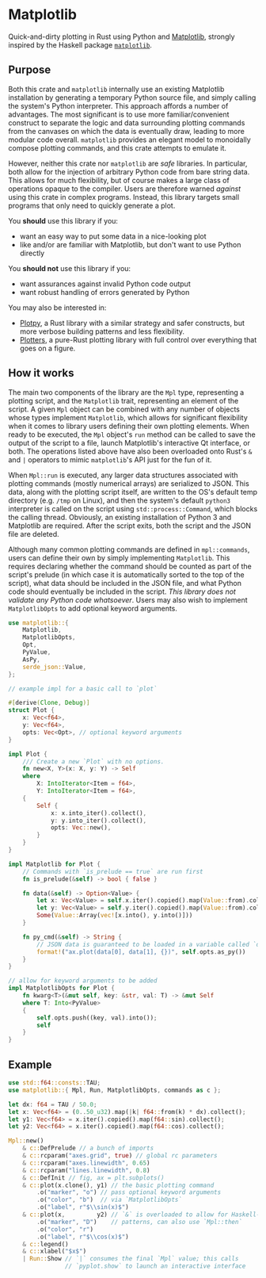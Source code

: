 # Matplotlib

Quick-and-dirty plotting in Rust using Python and [Matplotlib][matplotlib],
strongly inspired by the Haskell package [`matplotlib`][matplotlib-hs].

## Purpose
Both this crate and `matplotlib` internally use an existing Matplotlib
installation by generating a temporary Python source file, and simply calling
the system's Python interpreter. This approach affords a number of advantages.
The most significant is to use more familiar/convenient construct to separate
the logic and data surrounding plotting commands from the canvases on which the
data is eventually draw, leading to more modular code overall. `matplotlib`
provides an elegant model to monoidally compose plotting commands, and this
crate attempts to emulate it.

However, neither this crate nor `matplotlib` are *safe* libraries. In
particular, both allow for the injection of arbitrary Python code from bare
string data. This allows for much flexibility, but of course makes a large class
of operations opaque to the compiler. Users are therefore warned *against* using
this crate in complex programs. Instead, this library targets small programs
that only need to quickly generate a plot.

You **should** use this library if you:
- want an easy way to put some data in a nice-looking plot
- like and/or are familiar with Matplotlib, but don't want to use Python
  directly

You **should not** use this library if you:
- want assurances against invalid Python code output
- want robust handling of errors generated by Python

You may also be interested in:
- [Plotpy][plotpy], a Rust library with a similar strategy and safer constructs,
  but more verbose building patterns and less flexibility.
- [Plotters][plotters], a pure-Rust plotting library with full control over
  everything that goes on a figure.

## How it works
The main two components of the library are the `Mpl` type, representing a
plotting script, and the `Matplotlib` trait, representing an element of the
script. A given `Mpl` object can be combined with any number of objects whose
types implement `Matplotlib`, which allows for significant flexibility when it
comes to library users defining their own plotting elements. When ready to be
executed, the `Mpl` object's `run` method can be called to save the output of
the script to a file, launch Matplotlib's interactive Qt interface, or both. The
operations listed above have also been overloaded onto Rust's `&` and `|`
operators to mimic `matplotlib`'s API just for the fun of it.

When `Mpl::run` is executed, any larger data structures associated with plotting
commands (mostly numerical arrays) are serialized to JSON. This data, along with
the plotting script itself, are written to the OS's default temp directory (e.g.
`/tmp` on Linux), and then the system's default `python3` interpreter is called
on the script using `std::process::Command`, which blocks the calling thread.
Obviously, an existing installation of Python 3 and Matplotlib are required.
After the script exits, both the script and the JSON file are deleted.

Although many common plotting commands are defined in `mpl::commands`, users can
define their own by simply implementing `Matplotlib`. This requires declaring
whether the command should be counted as part of the script's prelude (in which
case it is automatically sorted to the top of the script), what data should be
included in the JSON file, and what Python code should eventually be included in
the script. *This library does not validate any Python code whatsoever*. Users
may also wish to implement `MatplotlibOpts` to add optional keyword arguments.

```rust
use matplotlib::{
    Matplotlib,
    MatplotlibOpts,
    Opt,
    PyValue,
    AsPy,
    serde_json::Value,
};

// example impl for a basic call to `plot`

#[derive(Clone, Debug)]
struct Plot {
    x: Vec<f64>,
    y: Vec<f64>,
    opts: Vec<Opt>, // optional keyword arguments
}

impl Plot {
    /// Create a new `Plot` with no options.
    fn new<X, Y>(x: X, y: Y) -> Self
    where
        X: IntoIterator<Item = f64>,
        Y: IntoIterator<Item = f64>,
    {
        Self {
            x: x.into_iter().collect(),
            y: y.into_iter().collect(),
            opts: Vec::new(),
        }
    }
}

impl Matplotlib for Plot {
    // Commands with `is_prelude == true` are run first
    fn is_prelude(&self) -> bool { false }

    fn data(&self) -> Option<Value> {
        let x: Vec<Value> = self.x.iter().copied().map(Value::from).collect();
        let y: Vec<Value> = self.y.iter().copied().map(Value::from).collect();
        Some(Value::Array(vec![x.into(), y.into()]))
    }

    fn py_cmd(&self) -> String {
        // JSON data is guaranteed to be loaded in a variable called `data`
        format!("ax.plot(data[0], data[1], {})", self.opts.as_py())
    }
}

// allow for keyword arguments to be added
impl MatplotlibOpts for Plot {
    fn kwarg<T>(&mut self, key: &str, val: T) -> &mut Self
    where T: Into<PyValue>
    {
        self.opts.push((key, val).into());
        self
    }
}
```

## Example
```rust
use std::f64::consts::TAU;
use matplotlib::{ Mpl, Run, MatplotlibOpts, commands as c };

let dx: f64 = TAU / 50.0;
let x: Vec<f64> = (0..50_u32).map(|k| f64::from(k) * dx).collect();
let y1: Vec<f64> = x.iter().copied().map(f64::sin).collect();
let y2: Vec<f64> = x.iter().copied().map(f64::cos).collect();

Mpl::new()
    & c::DefPrelude // a bunch of imports
    & c::rcparam("axes.grid", true) // global rc parameters
    & c::rcparam("axes.linewidth", 0.65)
    & c::rcparam("lines.linewidth", 0.8)
    & c::DefInit // fig, ax = plt.subplots()
    & c::plot(x.clone(), y1) // the basic plotting command
        .o("marker", "o") // pass optional keyword arguments
        .o("color", "b")  // via `MatplotlibOpts`
        .o("label", r"$\\sin(x)$")
    & c::plot(x,         y2) // `&` is overloaded to allow for Haskell-like
        .o("marker", "D")    // patterns, can also use `Mpl::then`
        .o("color", "r")
        .o("label", r"$\\cos(x)$")
    & c::legend()
    & c::xlabel("$x$")
    | Run::Show // `|` consumes the final `Mpl` value; this calls
                // `pyplot.show` to launch an interactive interface
```

[matplotlib]: https://matplotlib.org/
[matplotlib-hs]: https://hackage.haskell.org/package/matplotlib
[plotpy]: https://crates.io/crates/plotpy
[plotters]: https://crates.io/crates/plotters
